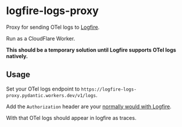 # logfire-logs-proxy

Proxy for sending OTel logs to [Logfire](https://pydantic.dev/logfire).

Run as a CloudFlare Worker.

**This should be a temporary solution until Logfire supports OTel logs natively.**

## Usage

Set your OTel logs endpoint to `https://logfire-logs-proxy.pydantic.workers.dev/v1/logs`.

Add the `Authorization` header are your [normally would with Logfire](https://logfire.pydantic.dev/docs/how-to-guides/alternative-clients/).

With that OTel logs should appear in logfire as traces.
